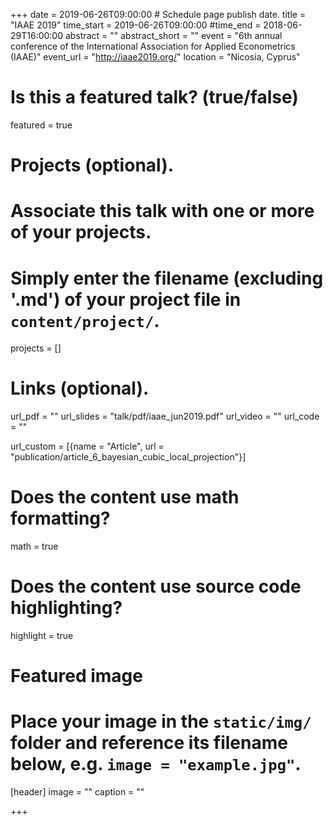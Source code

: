 +++
date = 2019-06-26T09:00:00  # Schedule page publish date.
title = "IAAE 2019"
time_start = 2019-06-26T09:00:00
#time_end = 2018-06-29T16:00:00
abstract = ""
abstract_short = ""
event = "6th annual conference of the International Association for Applied Econometrics (IAAE)"
event_url = "http://iaae2019.org/"
location = "Nicosia, Cyprus"

# Is this a featured talk? (true/false)
featured = true

# Projects (optional).
#   Associate this talk with one or more of your projects.
#   Simply enter the filename (excluding '.md') of your project file in `content/project/`.
projects = []

# Links (optional).
url_pdf = ""
url_slides = "talk/pdf/iaae_jun2019.pdf"
url_video = ""
url_code = ""

url_custom = [{name = "Article", url = "publication/article_6_bayesian_cubic_local_projection"}]

# Does the content use math formatting?
math = true

# Does the content use source code highlighting?
highlight = true

# Featured image
# Place your image in the `static/img/` folder and reference its filename below, e.g. `image = "example.jpg"`.
[header]
image = ""
caption = ""

+++